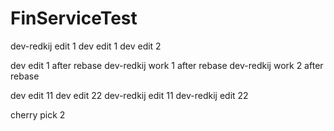 # FinServiceTest
dev-redkij edit 1
dev edit 1
dev edit 2

dev edit 1 after rebase
dev-redkij work 1 after rebase
dev-redkij work 2 after rebase

dev edit 11
dev edit 22
dev-redkij edit 11
dev-redkij edit 22

cherry pick 2